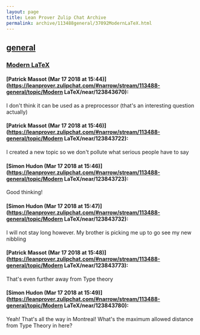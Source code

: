 ```yaml
---
layout: page
title: Lean Prover Zulip Chat Archive 
permalink: archive/113488general/37092ModernLaTeX.html
---
```


## [general](index.html)
### [Modern LaTeX](37092ModernLaTeX.html)

#### [Patrick Massot (Mar 17 2018 at 15:44)](https://leanprover.zulipchat.com/#narrow/stream/113488-general/topic/Modern LaTeX/near/123843670):
I don't think it can be used as a preprocessor (that's an interesting question actually)

#### [Patrick Massot (Mar 17 2018 at 15:46)](https://leanprover.zulipchat.com/#narrow/stream/113488-general/topic/Modern LaTeX/near/123843722):
I created a new topic so we don't pollute what serious people have to say

#### [Simon Hudon (Mar 17 2018 at 15:46)](https://leanprover.zulipchat.com/#narrow/stream/113488-general/topic/Modern LaTeX/near/123843723):
Good thinking!

#### [Simon Hudon (Mar 17 2018 at 15:47)](https://leanprover.zulipchat.com/#narrow/stream/113488-general/topic/Modern LaTeX/near/123843732):
I will not stay long however. My brother is picking me up to go see my new nibbling

#### [Patrick Massot (Mar 17 2018 at 15:48)](https://leanprover.zulipchat.com/#narrow/stream/113488-general/topic/Modern LaTeX/near/123843773):
That's even further away from Type theory

#### [Simon Hudon (Mar 17 2018 at 15:49)](https://leanprover.zulipchat.com/#narrow/stream/113488-general/topic/Modern LaTeX/near/123843780):
Yeah! That's all the way in Montreal! What's the maximum allowed distance from Type Theory in here?

